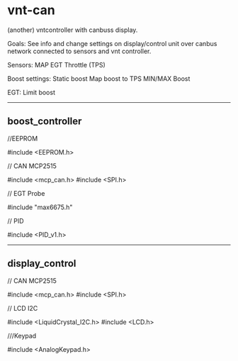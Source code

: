 # vnt-can
(another) vntcontroller with canbuss display.

Goals:
See info and change settings on display/control unit over canbus network connected to sensors and vnt controller.

Sensors:
MAP
EGT
Throttle (TPS)

Boost settings:
Static boost
Map boost to TPS
MIN/MAX Boost

EGT:
Limit boost

------------------------------
boost_controller
-----------------------------

//EEPROM

#include <EEPROM.h>

// CAN MCP2515

#include <mcp_can.h>
#include <SPI.h>

// EGT Probe

#include "max6675.h"

// PID

#include <PID_v1.h>

------------------------------
display_control
------------------------------

// CAN MCP2515

#include <mcp_can.h>
#include <SPI.h>

// LCD I2C

#include <LiquidCrystal_I2C.h>
#include <LCD.h>

///Keypad

#include <AnalogKeypad.h>
